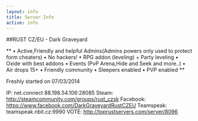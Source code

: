 ```yaml
---
layout: info
title: Server Info
active: info
---
```


##RUST CZ/EU - Dark Graveyard

**
• Active,Friendly and helpful Admins(Admins powers only used to protect form cheaters)
• No hackers!
• RPG addon (leveling) + Party leveling
• Oxide with best addons
• Events (PvP Arena,Hide and Seek and more..)
• Air drops 15+
• Friendly community
• Sleepers enabled
• PVP enabled
**

Freshly started on 07/03/2014

IP: net.connect 88.198.54.106:28085
Steam:  http://steamcommunity.com/groups/rust_czsk
Facebook: https://www.facebook.com/DarkGraveyardRustCZEU
Teamspeak: teamspeak.nbit.cz:9990
VOTE: http://toprustservers.com/server/8096
